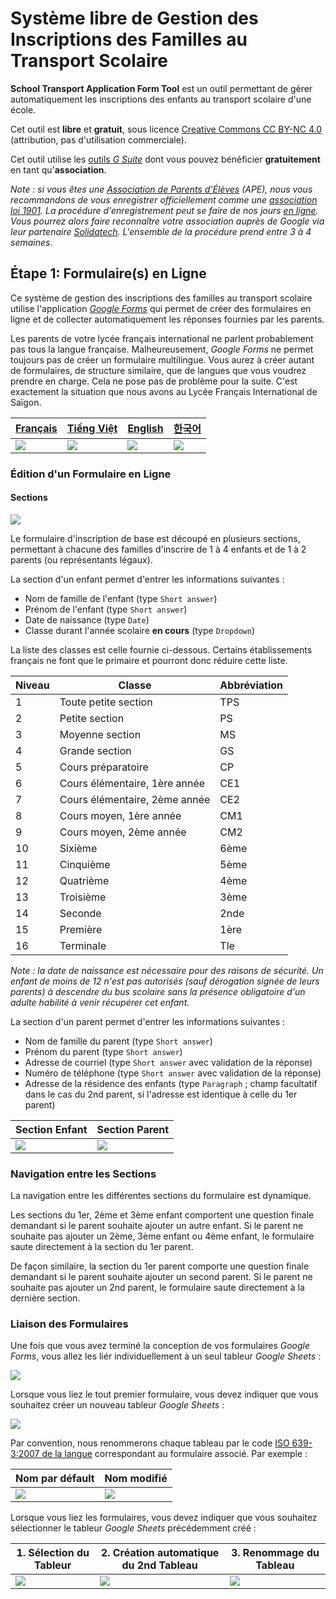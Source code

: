 # Système libre de Gestion des Inscriptions des Familles au Transport Scolaire

**School Transport Application Form Tool** est un outil permettant de gérer automatiquement les inscriptions des enfants au transport scolaire d'une école.

Cet outil est **libre** et **gratuit**, sous licence
[Creative Commons CC BY-NC 4.0](https://creativecommons.org/licenses/by-nc/4.0/deed.fr) (attribution, pas d'utilisation commerciale).

Cet outil utilise les [outils _G Suite_](https://www.google.com/intl/fr/nonprofits/offerings/apps-for-nonprofits/) dont vous pouvez bénéficier **gratuitement** en tant qu'**association**.

_Note : si vous êtes une [Association de Parents d'Élèves](https://www.service-public.fr/associations/vosdroits/F1390) (APE), nous vous recommandons de vous enregistrer officiellement comme une [association loi 1901](https://www.associations.gouv.fr/immatriculation.html). La procédure d'enregistrement peut se faire de nos jours [en ligne](https://www.associations.gouv.fr/declaration-initiale.html#cas-e60395-1). Vous pourrez alors faire reconnaître votre association auprès de Google via leur partenaire [Solidatech](https://www.solidatech.fr). L'ensemble de la procédure prend entre 3 à 4 semaines_.

## Étape 1: Formulaire(s) en Ligne

Ce système de gestion des inscriptions des familles au transport scolaire utilise l'application [_Google Forms_](https://www.google.com/intl/fr/forms/about/) qui permet de créer des formulaires en ligne et de collecter automatiquement les réponses fournies par les parents.

Les parents de votre lycée français international ne parlent probablement pas tous la langue française. Malheureusement, _Google Forms_ ne permet toujours pas de créer un formulaire multilingue. Vous aurez à créer autant de formulaires, de structure similaire, que de langues que vous voudrez prendre en charge. Cela ne pose pas de problème pour la suite. C'est exactement la situation que nous avons au Lycée Français International de Saïgon.

| [Français](https://forms.gle/o4zYJ36LZ5FEiaoC6) | [Tiếng Việt](https://forms.gle/crUDHo4xw82F8eyZA) | [English](https://forms.gle/8s16iyzoy5CevDF68) | [한국어](https://forms.gle/rR27CDEu6KeLkRSt8) |
| ----------------------------------------------- | ------------------------------------------------- | ---------------------------------------------- | --------------------------------------------- |
| ![](./doc/google_forms_fra.png)                 | ![](./doc/google_forms_vie.png)                   | ![](./doc/google_forms_eng.png)                | ![](./doc/google_forms_kor.png)               |

### Édition d'un Formulaire en Ligne

#### Sections

![](./doc/google_forms_edition_01.png)

Le formulaire d'inscription de base est découpé en plusieurs sections, permettant à chacune des familles d'inscrire de 1 à 4 enfants et de 1 à 2 parents (ou représentants légaux).

La section d'un enfant permet d'entrer les informations suivantes :

- Nom de famille de l'enfant (type `Short answer`)
- Prénom de l'enfant (type `Short answer`)
- Date de naissance (type `Date`)
- Classe durant l'année scolaire **en cours** (type `Dropdown`)

La liste des classes est celle fournie ci-dessous. Certains établissements français ne font que le primaire et pourront donc réduire cette liste.

| Niveau | Classe                        | Abbréviation |
| ------ | ----------------------------- | ------------ |
| 1      | Toute petite section          | TPS          |
| 2      | Petite section                | PS           |
| 3      | Moyenne section               | MS           |
| 4      | Grande section                | GS           |
| 5      | Cours préparatoire            | CP           |
| 6      | Cours élémentaire, 1ère année | CE1          |
| 7      | Cours élémentaire, 2ème année | CE2          |
| 8      | Cours moyen, 1ère année       | CM1          |
| 9      | Cours moyen, 2ème année       | CM2          |
| 10     | Sixième                       | 6ème         |
| 11     | Cinquième                     | 5ème         |
| 12     | Quatrième                     | 4ème         |
| 13     | Troisième                     | 3ème         |
| 14     | Seconde                       | 2nde         |
| 15     | Première                      | 1ère         |
| 16     | Terminale                     | Tle          |

_Note : la date de naissance est nécessaire pour des raisons de sécurité. Un enfant de moins de 12 n'est pas autorisés (sauf dérogation signée de leurs parents) à descendre du bus scolaire sans la présence obligatoire d'un adulte habilité à venir récupérer cet enfant._

La section d'un parent permet d'entrer les informations suivantes :

- Nom de famille du parent (type `Short answer`)
- Prénom du parent (type `Short answer`)
- Adresse de courriel (type `Short answer` avec validation de la réponse)
- Numéro de téléphone (type `Short answer` avec validation de la réponse)
- Adresse de la résidence des enfants (type `Paragraph` ; champ facultatif dans le cas du 2nd parent, si l'adresse est identique à celle du 1er parent)

| Section Enfant                                   | Section Parent                                    |
| ------------------------------------------------ | ------------------------------------------------- |
| ![](./doc/google_form_edition_child_section.png) | ![](./doc/google_form_edition_parent_section.png) |

### Navigation entre les Sections

La navigation entre les différentes sections du formulaire est dynamique.

Les sections du 1er, 2ème et 3ème enfant comportent une question finale demandant si le parent souhaite ajouter un autre enfant. Si le parent ne souhaite pas ajouter un 2ème, 3ème enfant ou 4ème enfant, le formulaire saute directement à la section du 1er parent.

De façon similaire, la section du 1er parent comporte une question finale demandant si le parent souhaite ajouter un second parent. Si le parent ne souhaite pas ajouter un 2nd parent, le formulaire saute directement à la dernière section.

### Liaison des Formulaires

Une fois que vous avez terminé la conception de vos formulaires _Google Forms_, vous allez les liér individuellement à un seul tableur _Google Sheets_ :

![](./doc/google_form_responses_01.png)

Lorsque vous liez le tout premier formulaire, vous devez indiquer que vous souhaitez créer un nouveau tableur _Google Sheets_ :

![](./doc/google_form_responses_02.png)

Par convention, nous renommerons chaque tableau par le code [ISO 639-3:2007 de la langue](https://docs.google.com/spreadsheets/d/1BnrNVSsFbgSuP_ERyAPEZ-LFpvKYfGlREsInTjJVvr4/edit?usp=sharing) correspondant au formulaire associé. Par exemple :

| Nom par défault                         | Nom modifié                             |
| --------------------------------------- | --------------------------------------- |
| ![](./doc/google_form_responses_03.png) | ![](./doc/google_form_responses_04.png) |

Lorsque vous liez les formulaires, vous devez indiquer que vous souhaitez sélectionner le tableur _Google Sheets_ précédemment créé :

| 1. Sélection du Tableur                 | 2. Création automatique du 2nd Tableau  | 3. Renommage du Tableau                 |
| --------------------------------------- | --------------------------------------- | --------------------------------------- |
| ![](./doc/google_form_responses_05.png) | ![](./doc/google_form_responses_06.png) | ![](./doc/google_form_responses_07.png) |
